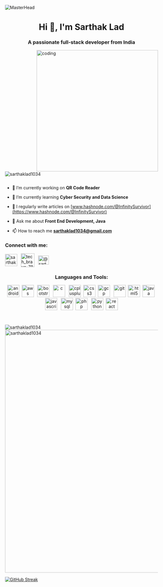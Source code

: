 ![MasterHead](https://github.com/Sarthaklad1034/Sarthaklad1034/assets/135553451/11be63cb-5b9e-4002-8259-710e0c917e11)


<h1 align="center">Hi 👋, I'm Sarthak Lad</h1>
<h3 align="center">A passionate full-stack developer from India</h3>
<img align="right" alt="coding" width="400" src="https://cdn.dribbble.com/users/1025838/screenshots/6220885/devguy3.gif">

<p align="left"> <img src="https://komarev.com/ghpvc/?username=sarthaklad1034&label=Profile%20views&color=0e75b6&style=flat" alt="sarthaklad1034" /> </p>

<p align="left"> <a href="https://twitter.com/" target="blank"><img src="https://img.shields.io/twitter/follow/?logo=twitter&style=for-the-badge" alt="" /></a> </p>

- 🔭 I’m currently working on **QR Code Reader**

- 🌱 I’m currently learning **Cyber Security and Data Science**

- 📝 I regularly write articles on [www.hashnode.com/@InfinitySurvivor](https://www.hashnode.com/@InfinitySurvivor)

- 💬 Ask me about **Front End Development, Java**

- 📫 How to reach me **sarthaklad1034@gmail.com**

<h3 align="left">Connect with me:</h3>
<p align="left">
<a href="https://linkedin.com/in/sarthak-lad" target="blank"><img align="center" src="https://static-00.iconduck.com/assets.00/linkedin-icon-2048x2048-ya5g47j2.png" alt="sarthak-lad" height="40" width="40" /></a> &nbsp;
<a href="https://instagram.com/tech_bravo_786" target="blank"><img align="center" src="https://www.logo.wine/a/logo/Instagram/Instagram-Logo.wine.svg" alt="tech_bravo_786" height="45" width="45" /></a> &nbsp;
<a href="https://hashnode.com/@sarthak1034" target="blank"><img align="center" src="https://cdn.hashnode.com/res/hashnode/image/upload/v1611902473383/CDyAuTy75.png" alt="@sarthak1034" height="30" width="35" /></a>
</p>

<h3 align="center">Languages and Tools:</h3>
<p align="center"> <img src="https://iconape.com/wp-content/png_logo_vector/android-icon-logo.png" alt="android" width="40" height="40"/> &nbsp;<img src="https://www.pngall.com/wp-content/uploads/13/AWS-Logo-PNG-Images.png" alt="aws" width="40" height="40"/>  &nbsp; <img src="https://www.svgrepo.com/show/353498/bootstrap.svg" alt="bootstrap" width="40" height="40"/> &nbsp;  <img src="https://upload.wikimedia.org/wikipedia/commons/thumb/1/18/C_Programming_Language.svg/1853px-C_Programming_Language.svg.png" alt="c" width="40" height="40"/> &nbsp; <img src="https://cdn.worldvectorlogo.com/logos/c--4.svg" alt="cplusplus" width="40" height="40"/>&nbsp;  <img src="https://upload.wikimedia.org/wikipedia/commons/thumb/6/62/CSS3_logo.svg/768px-CSS3_logo.svg.png" alt="css3" width="40" height="40"/> &nbsp;<img src="https://www.vectorlogo.zone/logos/google_cloud/google_cloud-icon.svg" alt="gcp" width="40" height="40"/> &nbsp; <img src="https://www.vectorlogo.zone/logos/git-scm/git-scm-icon.svg" alt="git" width="40" height="40"/> &nbsp;<img src="https://upload.wikimedia.org/wikipedia/commons/thumb/3/38/HTML5_Badge.svg/1200px-HTML5_Badge.svg.png" alt="html5" width="40" height="40"/>&nbsp; <img src="https://staging.svgrepo.com/show/184143/java.svg" alt="java" width="40" height="40"/>&nbsp; <img src="https://cdn.worldvectorlogo.com/logos/javascript-1.svg" alt="javascript" width="40" height="40"/> &nbsp; <img src="https://upload.wikimedia.org/wikipedia/commons/thumb/1/10/AWS_Simple_Icons_Database_Amazon_RDS_MySQL_DB_Instance.svg/2048px-AWS_Simple_Icons_Database_Amazon_RDS_MySQL_DB_Instance.svg.png" alt="mysql" width="40" height="40"/>&nbsp; <img src="https://www.svgrepo.com/download/303656/php-logo.svg" alt="php" width="40" height="40"/> &nbsp; <img src="https://www.svgrepo.com/show/452091/python.svg" alt="python" width="40" height="40"/>  &nbsp;<img src="https://upload.wikimedia.org/wikipedia/commons/thumb/a/a7/React-icon.svg/2300px-React-icon.svg.png" alt="react" width="40" height="40"/> </p> <br>

<p><img align="left" src="https://github-readme-stats.vercel.app/api/top-langs?username=sarthaklad1034&show_icons=true&locale=en&layout=compact" alt="sarthaklad1034" /></p>

<p><img align="center" src="https://github-readme-stats.vercel.app/api?username=sarthaklad1034&show_icons=true&locale=en" alt="sarthaklad1034" width="800" /></p>

[![GitHub Streak](https://streak-stats.demolab.com?user=Sarthaklad1034&theme=blue-green&card_width=1000)](https://git.io/streak-stats)</p>


